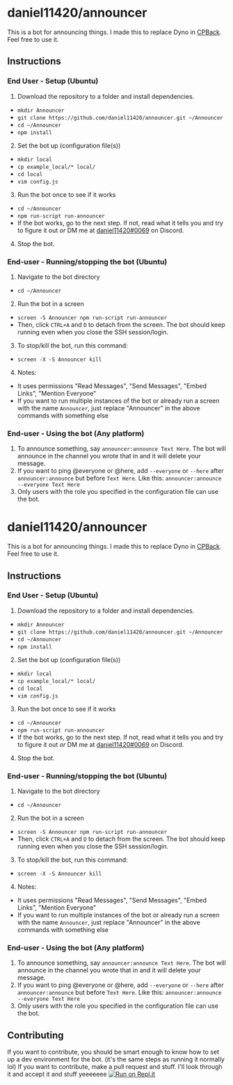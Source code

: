 # daniel11420/announcer
This is a bot for announcing things. I made this to replace Dyno in [CPBack](https://cpback.net). Feel free to use it.

## Instructions
### End User - Setup (Ubuntu)

 1. Download the repository to a folder and install dependencies.
 - `mkdir Announcer` 
 - `git clone https://github.com/daniel11420/announcer.git ~/Announcer`
 - `cd ~/Announcer`
 - `npm install`
 2. Set the bot up (configuration file(s))
 - `mkdir local`
 - `cp example_local/* local/`
 - `cd local`
 - `vim config.js`
 3. Run the bot once to see if it works
 - `cd ~/Announcer`
 - `npm run-script run-announcer`
 - If the bot works, go to the next step. If not, read what it tells you and try to figure it out *or* DM me at [daniel11420#0069](https://discordapp.com/users/243472272264921088) on Discord.
 4. Stop the bot.
### End-user - Running/stopping the bot (Ubuntu)
 1. Navigate to the bot directory
 - `cd ~/Announcer`
 2. Run the bot in a screen
 - `screen -S Announcer npm run-script run-announcer`
 - Then, click `CTRL+A` and `D` to detach from the screen. The bot should keep running even when you close the SSH session/login.
 3. To stop/kill the bot, run this command:
 - `screen -X -S Announcer kill`
 4. Notes: 
 - It uses permissions "Read Messages", "Send Messages", "Embed Links", "Mention Everyone"
 - If you want to run multiple instances of the bot or already run a screen with the name `Announcer`, just replace "Announcer" in the above commands with something else
### End-user - Using the bot (Any platform)
1. To announce something, say `announcer:announce Text Here`. The bot will announce in the channel you wrote that in and it will delete your message.
2. If you want to ping @everyone or @here, add `--everyone` or `--here` after `announcer:announce` but before `Text Here`. Like this: `announcer:announce --everyone Text Here`
3. Only users with the role you specified in the configuration file can use the bot.
# daniel11420/announcer
This is a bot for announcing things. I made this to replace Dyno in [CPBack](https://cpback.net). Feel free to use it.

## Instructions
### End User - Setup (Ubuntu)

 1. Download the repository to a folder and install dependencies.
 - `mkdir Announcer` 
 - `git clone https://github.com/daniel11420/announcer.git ~/Announcer`
 - `cd ~/Announcer`
 - `npm install`
 2. Set the bot up (configuration file(s))
 - `mkdir local`
 - `cp example_local/* local/`
 - `cd local`
 - `vim config.js`
 3. Run the bot once to see if it works
 - `cd ~/Announcer`
 - `npm run-script run-announcer`
 - If the bot works, go to the next step. If not, read what it tells you and try to figure it out *or* DM me at [daniel11420#0069](https://discordapp.com/users/243472272264921088) on Discord.
 4. Stop the bot.
### End-user - Running/stopping the bot (Ubuntu)
 1. Navigate to the bot directory
 - `cd ~/Announcer`
 2. Run the bot in a screen
 - `screen -S Announcer npm run-script run-announcer`
 - Then, click `CTRL+A` and `D` to detach from the screen. The bot should keep running even when you close the SSH session/login.
 3. To stop/kill the bot, run this command:
 - `screen -X -S Announcer kill`
 4. Notes: 
 - It uses permissions "Read Messages", "Send Messages", "Embed Links", "Mention Everyone"
 - If you want to run multiple instances of the bot or already run a screen with the name `Announcer`, just replace "Announcer" in the above commands with something else
### End-user - Using the bot (Any platform)
1. To announce something, say `announcer:announce Text Here`. The bot will announce in the channel you wrote that in and it will delete your message.
2. If you want to ping @everyone or @here, add `--everyone` or `--here` after `announcer:announce` but before `Text Here`. Like this: `announcer:announce --everyone Text Here`
3. Only users with the role you specified in the configuration file can use the bot.
## Contributing
If you want to contribute, you should be smart enough to know how to set up a dev environment for the bot. (it's the same steps as running it normally lol)
If you want to contribute, make a pull request and stuff. I'll look through it and accept it and stuff yeeeeeee
[![Run on Repl.it](https://repl.it/badge/github/daniel11420/announcer)](https://repl.it/github/daniel11420/announcer)